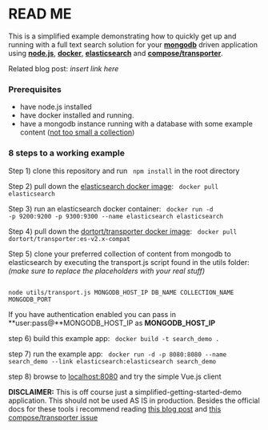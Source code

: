 # READ ME

This is a simplified example demonstrating how to quickly get up and running with a full text search solution for your **[mongodb](https://www.mongodb.com/)** driven
application using **[node.js](https://nodejs.org)**, **[docker](https://www.docker.com/)**, **[elasticsearch](https://www.elastic.co/products/elasticsearch)** and **[compose/transporter](https://github.com/compose/transporter)**.

Related blog post: *insert link here*

### Prerequisites
* have node.js installed
* have docker installed and running.
* have a mongodb instance running with a database with some example content ([not too small a collection](https://github.com/compose/transporter/issues/191))


### 8 steps to a working example


Step 1) clone this repository and run <code> npm install</code> in the root directory

Step 2) pull down the [elasticsearch docker image](https://hub.docker.com/_/elasticsearch/): <code> docker pull elasticsearch</code>

Step 3) run an elasticsearch docker container: <code>  docker run -d -p 9200:9200 -p 9300:9300 --name elasticsearch elasticsearch </code>

Step 4) pull down the [dortort/transporter docker image](https://hub.docker.com/r/dortort/transporter/): <code> docker pull dortort/transporter:es-v2.x-compat</code>

Step 5) clone your preferred collection of content from mongodb to elasticsearch by executing the transport.js script found in the utils folder:  *(make sure to replace the placeholders with your real stuff)*  

<code>
node utils/transport.js MONGODB_HOST_IP DB_NAME COLLECTION_NAME MONGODB_PORT
</code>    

If you have authentication enabled you can pass in **user:pass@**MONGODB_HOST_IP as **MONGODB_HOST_IP**

step 6) build this example app: <code> docker build -t search_demo . </code>

step 7) run the example app: <code> docker run -d -p 8080:8080 --name search_demo --link elasticsearch:elasticsearch search_demo</code>

step 8) browse to [localhost:8080](http://localhost:8080) and try the simple Vue.js client




**DISCLAIMER:** This is off course just a simplified-getting-started-demo application. This should not be used AS IS in production. Besides the official docs for these tools i recommend reading
[this blog post](https://www.compose.com/articles/transporters-namespace-aware-data-transfer/)
and
[this compose/transporter issue](https://github.com/compose/transporter/issues/191)
